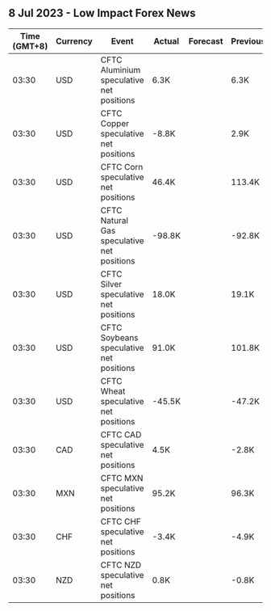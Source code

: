 ## 8 Jul 2023 - Low Impact Forex News
| Time (GMT+8) | Currency | Event | Actual | Forecast | Previous |
|------|----------|-------|--------|----------|----------|
| 03:30 | USD | CFTC Aluminium speculative net positions | 6.3K |  | 6.3K |
| 03:30 | USD | CFTC Copper speculative net positions | -8.8K |  | 2.9K |
| 03:30 | USD | CFTC Corn speculative net positions | 46.4K |  | 113.4K |
| 03:30 | USD | CFTC Natural Gas speculative net positions | -98.8K |  | -92.8K |
| 03:30 | USD | CFTC Silver speculative net positions | 18.0K |  | 19.1K |
| 03:30 | USD | CFTC Soybeans speculative net positions | 91.0K |  | 101.8K |
| 03:30 | USD | CFTC Wheat speculative net positions | -45.5K |  | -47.2K |
| 03:30 | CAD | CFTC CAD speculative net positions | 4.5K |  | -2.8K |
| 03:30 | MXN | CFTC MXN speculative net positions | 95.2K |  | 96.3K |
| 03:30 | CHF | CFTC CHF speculative net positions | -3.4K |  | -4.9K |
| 03:30 | NZD | CFTC NZD speculative net positions | 0.8K |  | -0.8K |
